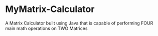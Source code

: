 # MyMatrix-Calculator
 A Matrix Calculator built using Java that is capable of performing FOUR main math operations on TWO Matrices

